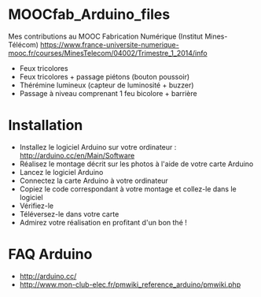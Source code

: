MOOCfab_Arduino_files
=====================

Mes contributions au MOOC Fabrication Numérique (Institut Mines-Télécom)
https://www.france-universite-numerique-mooc.fr/courses/MinesTelecom/04002/Trimestre_1_2014/info

- Feux tricolores
- Feux tricolores + passage piétons (bouton poussoir)
- Thérémine lumineux (capteur de luminosité + buzzer)
- Passage à niveau comprenant 1 feu bicolore + barrière

Installation
============
- Installez le logiciel Arduino sur votre ordinateur : http://arduino.cc/en/Main/Software
- Réalisez le montage décrit sur les photos à l'aide de votre carte Arduino
- Lancez le logiciel Arduino
- Connectez la carte Arduino à votre ordinateur
- Copiez le code correspondant à votre montage et collez-le dans le logiciel
- Vérifiez-le
- Téléversez-le dans votre carte
- Admirez votre réalisation en profitant d'un bon thé !

FAQ Arduino
===========
- http://arduino.cc/
- http://www.mon-club-elec.fr/pmwiki_reference_arduino/pmwiki.php
